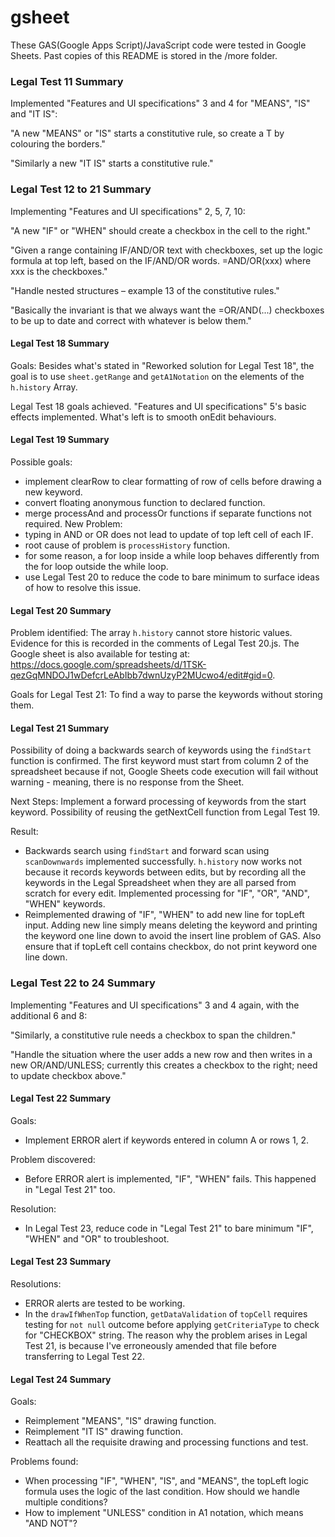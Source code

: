 # gsheet
These GAS(Google Apps Script)/JavaScript code were tested in Google Sheets.  Past copies of this README is stored in the /more folder.


### Legal Test 11 Summary
Implemented "Features and UI specifications" 3 and 4 for "MEANS", "IS" and "IT IS":

"A new "MEANS" or "IS" starts a constitutive rule, so create a T by colouring the borders."

"Similarly a new "IT IS" starts a constitutive rule."

### Legal Test 12 to 21 Summary
Implementing "Features and UI specifications" 2, 5, 7, 10:

"A new "IF" or "WHEN" should create a checkbox in the cell to the right."

"Given a range containing IF/AND/OR text with checkboxes, set up the logic formula at top left, based on the IF/AND/OR words. =AND/OR(xxx) where xxx is the checkboxes."

"Handle nested structures – example 13 of the constitutive rules."

"Basically the invariant is that we always want the =OR/AND(...) checkboxes to be up to date and correct with whatever is below them."
#### Legal Test 18 Summary
Goals: Besides what's stated in "Reworked solution for Legal Test 18", the goal is to use `sheet.getRange` and `getA1Notation` on the elements of the `h.history` Array.

Legal Test 18 goals achieved.  "Features and UI specifications" 5's basic effects implemented.  What's left is to smooth onEdit behaviours.
#### Legal Test 19 Summary
Possible goals:
- implement clearRow to clear formatting of row of cells before drawing a new keyword.
- convert floating anonymous function to declared function.
- merge processAnd and processOr functions if separate functions not required.
New Problem:
- typing in AND or OR does not lead to update of top left cell of each IF.
- root cause of problem is `processHistory` function.
- for some reason, a for loop inside a while loop behaves differently from the for loop outside the while loop.
- use Legal Test 20 to reduce the code to bare minimum to surface ideas of how to resolve this issue.
#### Legal Test 20 Summary
Problem identified:
The array `h.history` cannot store historic values.  Evidence for this is recorded in the comments of Legal Test 20.js.  The Google sheet is also available for testing at: https://docs.google.com/spreadsheets/d/1TSK-qezGqMNDOJ1wDefcrLeAbIbb7dwnUzyP2MUcwo4/edit#gid=0.

Goals for Legal Test 21:
To find a way to parse the keywords without storing them.
#### Legal Test 21 Summary
Possibility of doing a backwards search of keywords using the `findStart` function is confirmed.  The first keyword must start from column 2 of the spreadsheet because if not, Google Sheets code execution will fail without warning - meaning, there is no response from the Sheet.

Next Steps:
Implement a forward processing of keywords from the start keyword.  Possibility of reusing the getNextCell function from Legal Test 19.

Result:
- Backwards search using `findStart` and forward scan using `scanDownwards` implemented successfully.  `h.history` now works not because it records keywords between edits, but by recording all the keywords in the Legal Spreadsheet when they are all parsed from scratch for every edit.  Implemented processing for "IF", "OR", "AND", "WHEN" keywords.
- Reimplemented drawing of "IF", "WHEN" to add new line for topLeft input.  Adding new line simply means deleting the keyword and printing the keyword one line down to avoid the insert line problem of GAS.  Also ensure that if topLeft cell contains checkbox, do not print keyword one line down.
### Legal Test 22 to 24 Summary
Implementing "Features and UI specifications" 3 and 4 again, with the additional 6 and 8:

"Similarly, a constitutive rule needs a checkbox to span the children."

"Handle the situation where the user adds a new row and then writes in a new OR/AND/UNLESS; currently this creates a checkbox to the right; need to update checkbox above."
#### Legal Test 22 Summary
Goals:
- Implement ERROR alert if keywords entered in column A or rows 1, 2.

Problem discovered:
- Before ERROR alert is implemented, "IF", "WHEN" fails.  This happened in "Legal Test 21" too.

Resolution:
- In Legal Test 23, reduce code in "Legal Test 21" to bare minimum "IF", "WHEN" and "OR" to troubleshoot.
#### Legal Test 23 Summary
Resolutions:
- ERROR alerts are tested to be working.
- In the `drawIfWhenTop` function, `getDataValidation` of `topCell` requires testing for `not null` outcome before applying `getCriteriaType` to check for "CHECKBOX" string.  The reason why the problem arises in Legal Test 21, is because I've erroneously amended that file before transferring to Legal Test 22.
#### Legal Test 24 Summary
Goals:
- Reimplement "MEANS", "IS" drawing function.
- Reimplement "IT IS" drawing function.
- Reattach all the requisite drawing and processing functions and test.

Problems found:
- When processing "IF", "WHEN", "IS", and "MEANS", the topLeft logic formula uses the logic of the last condition.  How should we handle multiple conditions?
- How to implement "UNLESS" condition in A1 notation, which means "AND NOT"?

